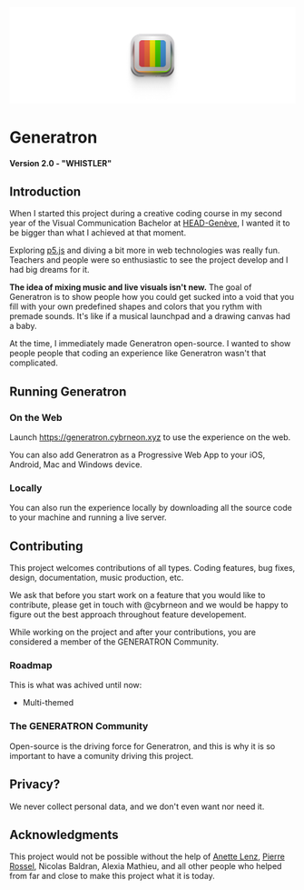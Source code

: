 ![GENERATRON 2.0](/assets/img/github/github_hero.png)

# Generatron
#### Version 2.0 - "WHISTLER"

## Introduction
When I started this project during a creative coding course in my second year of the Visual Communication Bachelor at [HEAD-Genève](https://www.hesge.ch/head/), I wanted it to be bigger than what I achieved at that moment.

Exploring [p5.js](https://p5js.org/) and diving a bit more in web technologies was really fun. Teachers and people were so enthusiastic to see the project develop and I had big dreams for it.

**The idea of mixing music and live visuals isn't new.** The goal of Generatron is to show people how you could get sucked into a void that you fill with your own predefined shapes and colors that you rythm with premade sounds. It's like if a musical launchpad and a drawing canvas had a baby.

At the time, I immediately made Generatron open-source. I wanted to show people people that coding an experience like Generatron wasn't that complicated.

## Running Generatron
### On the Web
Launch https://generatron.cybrneon.xyz to use the experience on the web.

You can also add Generatron as a Progressive Web App to your iOS, Android, Mac and Windows device.

### Locally
You can also run the experience locally by downloading all the source code to your machine and running a live server.

## Contributing
This project welcomes contributions of all types. Coding features, bug fixes, design, documentation, music production, etc.

We ask that before you start work on a feature that you would like to contribute, please get in touch with @cybrneon and we would be happy to figure out the best approach throughout feature developement.

While working on the project and after your contributions, you are considered a member of the GENERATRON Community.

### Roadmap
This is what was achived until now:
- Multi-themed

### The GENERATRON Community
Open-source is the driving force for Generatron, and this is why it is so important to have a comunity driving this project.

## Privacy?
We never collect personal data, and we don't even want nor need it.

##  Acknowledgments
This project would not be possible without the help of [Anette Lenz](https://www.instagram.com/anettelenz/), [Pierre Rossel](https://www.instagram.com/pierre.rossel/?hl=en), Nicolas Baldran, Alexia Mathieu, and all other people who helped from far and close to make this project what it is today.
